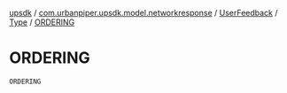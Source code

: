 [upsdk](../../../index.md) / [com.urbanpiper.upsdk.model.networkresponse](../../index.md) / [UserFeedback](../index.md) / [Type](index.md) / [ORDERING](./-o-r-d-e-r-i-n-g.md)

# ORDERING

`ORDERING`